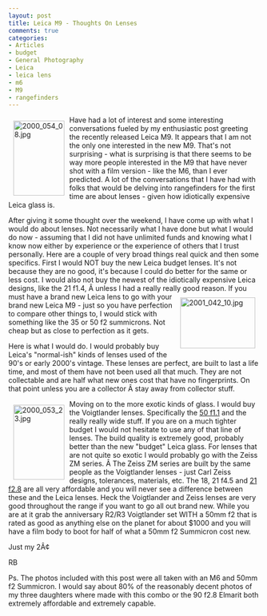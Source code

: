 ```yaml
---
layout: post
title: Leica M9 - Thoughts On Lenses
comments: true
categories:
- Articles
- budget
- General Photography
- Leica
- leica lens
- m6
- M9
- rangefinders
---
```

<a rel="lightbox" href="/wp-content/uploads/2009/09/2000_054_08.jpg"><img title="2000_054_08.jpg" src="/wp-content/uploads/2009/09/.thumbs/.2000_054_08.jpg" border="0" alt="2000_054_08.jpg" hspace="10" vspace="10" width="102" height="150" align="left" /></a>Have had a lot of interest and some interesting conversations fueled by my enthusiastic post greeting the recently released Leica M9. It appears that I am not the only one interested in the new M9. That's not surprising - what is surprising is that there seems to be way more people interested in the M9 that have never shot with a film version - like the M6, than I ever predicted. A lot of the conversations that I have had with folks that would be delving into rangefinders for the first time are about lenses - given how idiotically expensive Leica glass is.

After giving it some thought over the weekend, I have come up with what I would do about lenses. Not necessarily what I have done but what I would do now - assuming that I did not have unlimited funds and knowing what I know now either by experience or the experience of others that I trust personally. Here are a couple of very broad things real quick and then some specifics. First I would NOT buy the new Leica budget lenses. It's not because they are no good, it's because I could do better for the same or less cost. I would also not buy the newest of the idiotically expensive Leica designs, like the 21 f1.4, Â unless I had a really really good reason. <a rel="lightbox" href="/wp-content/uploads/2009/09/2001_042_10.jpg"><img title="2001_042_10.jpg" src="/wp-content/uploads/2009/09/.thumbs/.2001_042_10.jpg" border="0" alt="2001_042_10.jpg" hspace="10" vspace="10" width="150" height="102" align="right" /></a>If you must have a brand new Leica lens to go with your brand new Leica M9 - just so you have perfection to compare other things to, I would stick with something like the 35 or 50 f2 summicrons. Not cheap but as close to perfection as it gets.

Here is what I would do. I would probably buy Leica's "normal-ish" kinds of lenses used of the 90's or early 2000's vintage. These lenses are perfect, are built to last a life time, and most of them have not been used all that much. They are not collectable and are half what new ones cost that have no fingerprints. On that point unless you are a collector Â stay away from collector stuff.

<a rel="lightbox" href="/wp-content/uploads/2009/09/2000_053_23.jpg"><img title="2000_053_23.jpg" src="/wp-content/uploads/2009/09/.thumbs/.2000_053_23.jpg" border="0" alt="2000_053_23.jpg" hspace="10" vspace="10" width="102" height="150" align="left" /></a>Moving on to the more exotic kinds of glass. I would buy the Voigtlander lenses. Specifically the <a href="http://www.cameraquest.com/voigt_5011.htm">50 f1.1</a> and the really really wide stuff. If you are on a much tighter budget I would not hesitate to use any of that line of lenses. The build quality is extremely good, probably better than the new "budget" Leica glass. For lenses that are not quite so exotic I would probably go with the Zeiss ZM series. Â The Zeiss ZM series are built by the same people as the Voigtlander lenses - just Carl Zeiss designs, tolerances, materials, etc. The 18, 21 f4.5 and <a href="http://www.adorama.com/ZI2128BBN.html">21 f2.8</a> are all very affordable and you will never see a difference between these and the Leica lenses. Heck the Voigtlander and Zeiss lenses are very good throughout the range if you want to go all out brand new. While you are at it grab the anniversary R2/R3 Voigtlander set WITH a 50mm f2 that is rated as good as anything else on the planet for about $1000 and you will have a film body to boot for half of what a 50mm f2 Summicron cost new.

Just my 2Â¢

RB

Ps. The photos included with this post were all taken with an M6 and 50mm f2 Summicron. I would say about 80% of the reasonably decent photos of my three daughters where made with this combo or the 90 f2.8 Elmarit both extremely affordable and extremely capable.